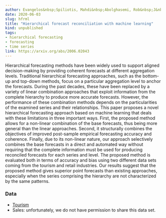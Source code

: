 ```yaml
---
author: Evangelos&nbsp;Spiliotis, Mahdi&nbsp;Abolghasemi, Rob&nbsp;J&nbsp;Hyndman, Fotios&nbsp;Petropoulos, Vassilios&nbsp;Assimakopoulos
date: 2020-06-03
slug: hfrml
title: "Hierarchical forecast reconciliation with machine learning"
kind: unpublished
tags:
- hierarchical forecasting
- forecasting
- time series
link: https://arxiv.org/abs/2006.02043
---
```


Hierarchical forecasting methods have been widely used to support aligned decision-making by providing coherent forecasts at different aggregation levels. Traditional hierarchical forecasting approaches, such as the bottom-up and top-down methods, focus on a particular aggregation level to anchor the forecasts. During the past decades, these have been replaced by a variety of linear combination approaches that exploit information from the complete hierarchy to produce more accurate forecasts. However, the performance of these combination methods depends on the particularities of the examined series and their relationships. This paper proposes a novel hierarchical forecasting approach based on machine learning that deals with these limitations in three important ways. First, the proposed method allows for a non-linear combination of the base forecasts, thus being more general than the linear approaches. Second, it structurally combines the objectives of improved post-sample empirical forecasting accuracy and coherence. Finally, due to its non-linear nature, our approach selectively combines the base forecasts in a direct and automated way without requiring that the complete information must be used for producing reconciled forecasts for each series and level. The proposed method is evaluated both in terms of accuracy and bias using two different data sets coming from the tourism and retail industries. Our results suggest that the proposed method gives superior point forecasts than existing approaches, especially when the series comprising the hierarchy are not characterized by the same patterns.

### Data

* [Tourism](http://robjhyndman.com/data/TourismData_v4.csv)
* Sales: unfortunately, we do not have permission to share this data set.
